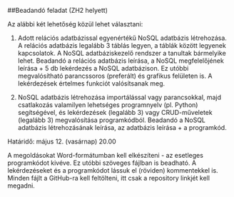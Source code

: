 ##Beadandó feladat (ZH2 helyett)

Az alábbi két lehetőség közül lehet választani:

1. Adott relációs adatbázissal egyenértékű NoSQL adatbázis létrehozása. A relációs adatbázis legalább 3 táblás legyen, a táblák között legyenek kapcsolatok. A NoSQL adatbáziskezelő rendszer a tanultak bármelyike lehet. Beadandó a relációs adatbázis leírása, a NoSQL megfelelőjének leírása + 5 db lekérdezés a NoSQL adatbázison. Ez utóbbi megvalósítható parancssoros (preferált) és grafikus felületen is. A lekérdezések értelmes funkciót valósítsanak meg.

2. NoSQL adatbázis létrehozása importálással vagy parancsokkal, majd csatlakozás valamilyen lehetséges programnyelv (pl. Python) segítségével, és lekérdezések (legalább 3) vagy CRUD-műveletek (legalább 3) megvalósítása programkódból. Beadandó a NoSQL adatbázis létrehozásának leírása, az adatbázis leírása + a programkód.

Határidő: május 12. (vasárnap) 20.00

A megoldásokat Word-formátumban kell elkészíteni - az esetleges programkódot kivéve. Ez utóbbi szöveges fájlban is beadható. A lekérdezéseket és a programkódot lássuk el (röviden) kommentekkel is. Minden fájlt a GitHub-ra kell feltölteni, itt csak a repository linkjét kell megadni.